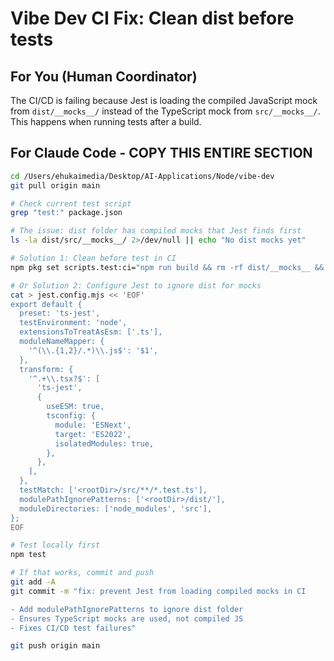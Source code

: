 # Vibe Dev CI Fix: Clean dist before tests

## For You (Human Coordinator)

The CI/CD is failing because Jest is loading the compiled JavaScript mock from `dist/__mocks__/` instead of the TypeScript mock from `src/__mocks__/`. This happens when running tests after a build.

## For Claude Code - COPY THIS ENTIRE SECTION

```bash
cd /Users/ehukaimedia/Desktop/AI-Applications/Node/vibe-dev
git pull origin main

# Check current test script
grep "test:" package.json

# The issue: dist folder has compiled mocks that Jest finds first
ls -la dist/src/__mocks__/ 2>/dev/null || echo "No dist mocks yet"

# Solution 1: Clean before test in CI
npm pkg set scripts.test:ci="npm run build && rm -rf dist/__mocks__ && jest --forceExit --detectOpenHandles --watchAll=false --maxWorkers=2 --testTimeout=30000 --coverage=false"

# Or Solution 2: Configure Jest to ignore dist for mocks
cat > jest.config.mjs << 'EOF'
export default {
  preset: 'ts-jest',
  testEnvironment: 'node',
  extensionsToTreatAsEsm: ['.ts'],
  moduleNameMapper: {
    '^(\\.{1,2}/.*)\\.js$': '$1',
  },
  transform: {
    '^.+\\.tsx?$': [
      'ts-jest',
      {
        useESM: true,
        tsconfig: {
          module: 'ESNext',
          target: 'ES2022',
          isolatedModules: true,
        },
      },
    ],
  },
  testMatch: ['<rootDir>/src/**/*.test.ts'],
  modulePathIgnorePatterns: ['<rootDir>/dist/'],
  moduleDirectories: ['node_modules', 'src'],
};
EOF

# Test locally first
npm test

# If that works, commit and push
git add -A
git commit -m "fix: prevent Jest from loading compiled mocks in CI

- Add modulePathIgnorePatterns to ignore dist folder
- Ensures TypeScript mocks are used, not compiled JS
- Fixes CI/CD test failures"

git push origin main
```